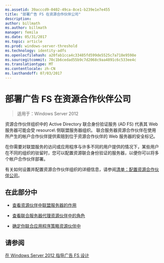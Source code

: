```yaml
---
ms.assetid: 39acccd9-0402-49ca-8ce1-b239e1e7e455
title: "部署广告 FS 在资源合作伙伴公司"
description: 
author: billmath
ms.author: billmath
manager: femila
ms.date: 05/31/2017
ms.topic: article
ms.prod: windows-server-threshold
ms.technology: identity-adfs
ms.openlocfilehash: a20fab1cca4c33485fd599de5525c7a718e9598e
ms.sourcegitcommit: 70c1b6cedad55b9c7d2068c9aa4891c6c533ee4c
ms.translationtype: MT
ms.contentlocale: zh-CN
ms.lasthandoff: 07/03/2017
---
```

# <a name="deploying-ad-fs-in-the-resource-partner-organization"></a>部署广告 FS 在资源合作伙伴公司

>适用于：Windows Server 2012

资源合作伙伴组织中的 Active Directory 联合身份验证服务 \(AD FS\) 代表其 Web 服务器可能会受 resource\ 侧联盟服务器组织。 联合服务器资源合作伙伴在使用所产生的帐户合作伙伴提供索赔到位于资源合作伙伴的 Web 服务器的安全标记。  
  
在你需要对联盟服务的访问或应用程序与许多不同的用户提供的情况下，某些用户在不同的组织的驻留时，您可以配置资源联合身份验证的服务器，以便你可以将多个帐户合作伙伴部署。  
  
有关如何设置并配置资源合作伙伴组织的详细信息，请参阅[清单：配置资源合作伙伴公司](../../ad-fs/deployment/Checklist--Configuring-the-Resource-Partner-Organization.md)。  
  
## <a name="in-this-section"></a>在此部分中  
  
-   [查看资源伙伴中联盟服务器的作用](Review-the-Role-of-the-Federation-Server-in-the-Resource-Partner.md)  
  
-   [查看联合服务器代理资源伙伴中的角色](Review-the-Role-of-the-Federation-Server-Proxy-in-the-Resource-Partner.md)  
  
-   [确定你联合应用程序策略资源伙伴中](Determine-Your-Federated-Application-Strategy-in-the-Resource-Partner.md)  
  

## <a name="see-also"></a>请参阅
[在 Windows Server 2012 指导广告 FS 设计](AD-FS-Design-Guide-in-Windows-Server-2012.md)

